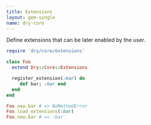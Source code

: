 ```yaml
---
title: Extensions
layout: gem-single
name: dry-core
---
```


Define extensions that can be later enabled by the user.

```ruby
require 'dry/core/extensions'

class Foo
  extend Dry::Core::Extensions

  register_extension(:bar) do
     def bar; :bar end
  end
end

Foo.new.bar # => NoMethodError
Foo.load_extensions(:bar)
Foo.new.bar # => :bar
```
